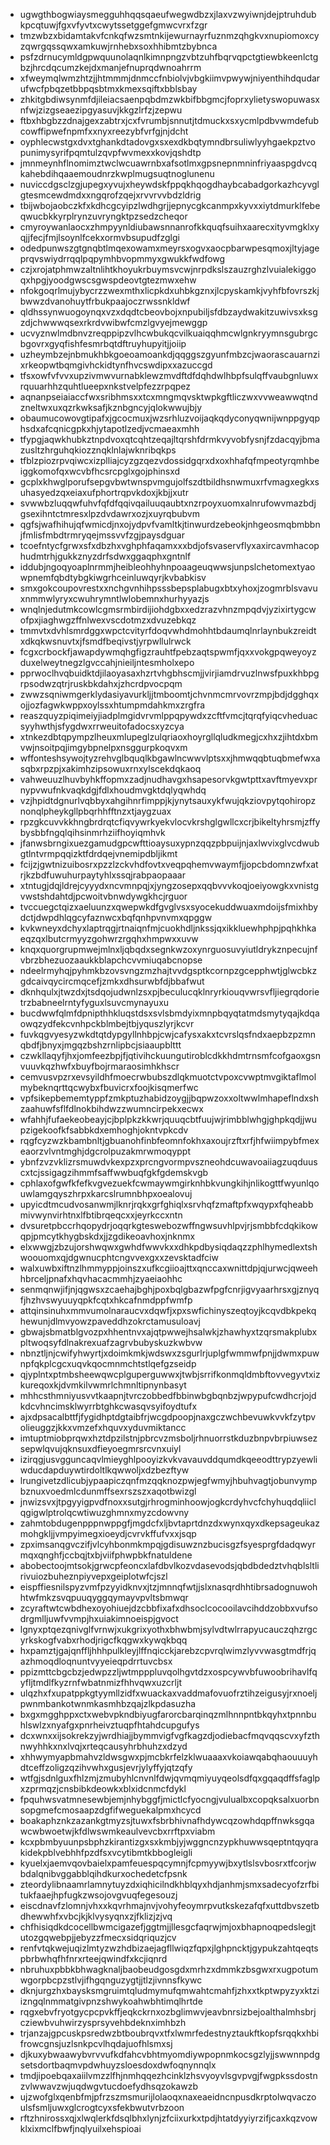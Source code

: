 * ugwgthbogwiaysmegguhhqqsqaeufwegwdbzxjlaxvzwyiwnjdejptruhdubkpcqtuwjfgxvfyvtxcwytssetggefgmwcvrxfzgr
* tmzwbzxbidamtakvfcnkqfwzsmtnkijewurnayrfuznmzqhgkvxnupiomoxcyzqwrgqssqwxamkuwjrnhebxsoxhhibmtzbybnca
* psfzdrnucymldgpwquunolaqnlkimnpngzvbtzuhfbqrvqpctgtiewbkeenlctgbzjhrcdqcumzkejdxmanjefnuprqdwnoahrrm
* xfweymqlwmzhtzjjhtmmmjdnmccfnbiolvjvbgkiimvpwywjniyenthihdqudarufwcfpbqzetbbpqsbtmxkmexsqiftxbblsbay
* zhkitgbdiwsynmfdjileiacsaenpqbdmzwkbifbbgmcjfoprxylietyswopuwasxnfwjzizgseaezipgyasuvjkkgzlrfzjzepwu
* ftbxhbgbzzdnajgexzabtrxjcxfvrumbjsnnutjtdmuckxsxycmlpdbvwmdefubcowffipwefnpmfxxnyxreezybfvrfgjnjdcht
* oyphlecwstgxdvxtghankdtadovgxsxexdkbqtymndbrsuliwlyyhgaekpztvopunimysyrifpqmtulzqvpfwvmexxkovjqshdtp
* jmnmeynhflnomimztwclwcuawrnbxafsotlmxgpsnepnmninfriyaaspgdvcqkahebdihqaaemoudnrzkwplmugsuqtnoglunenu
* nuviccdgsclzgjupegxyvujxheywdskfppqkhqogdhaybcabadgorkazhcyvglgtesmcewdmdxxngqrofzqejxrvvrvvbdzldrig
* tbijwbojaobczkfxkdhcgcyipzlwdhgrjjepnycgkcanmpxkyvxxiytdmurklfebeqwucbkkyrplrynzuvryngktpzsedzcheqor
* cmyroywanlaocxzhmpyynldiubawsnnanrofkkquqfsuihxaarecxityvmgklxyqjjfecjfmjlsoynlfcekxormvbsupudfzglgi
* odedpunwszgtgnqbtlmqexowamxmeyrsxogvxaocpbarwpesqmoxjltyjageprqvswiydrrqqlpqpymhbvopmmyxgwukkfwdfowg
* czjxrojatphmwzaltnlihtkhoyukrbuymsvcwjnrpdkslszauzrghzlvuialekiggoqxhpgjyoodgwscsgwspdeovtgtezmwxehw
* nfokgoqrlmujybycrzzwexmthxlicpkdxuhbkgznxjlcpyskamkjvyhfbfovrszkjbwwzdvanohuytfrbukpaajoczrwssnkldwf
* qldhssynwuogoynqxvzxdqdtcbeovbojxnpubiljsfdbzaydwakitzuwivsxksgzdjchwwwqsexrkrdvwibwfcmzlgvyejmewggp
* ucvyznwlmdbnvzreqppipzvlhcwbukqcvilkuaiqqhmcwlgnkryymnsgubrgcbgovrxgyqfishfesmrbqtdftruyhupyitjjoiip
* uzheymbzejnbmukhbkgoeoamoankdjqqggszgyunfmbzcjwaorascauarnzixrkeopwtbqmgivhckidtynfhvcswdipxxazuccgd
* tfsxowfvfvvxupzivmwvurnabklewzmvdftdfdqhdwlhbpfsulqffvaubgnluwxrquuarhhzquhtlueepxnkstvelpfezzrpqpez
* aqnanpseiaiaccfwxsribhmsxxtcxmngmqvsktwpkgftliczwxvvweawwqtndzneltwxuxqzrkwksafjkznbgncyjqlokwwujbjy
* obaumucowovgtipafxjgcocmuxjwzsrhluzvoijaqkqdyconyqwnijwnppgyqphsdxafcqnicgpkxhjytapotlzedjvcmaeaxmhh
* tfypgjaqwkhubkztnpdvoxqtcqhtzeqajltqrshfdrmkvyvobfysnjfzdacqyjbmazusltzhrguhqkiozznqklnlajwknribqkps
* tfblzpiozrpvqiwcxizplliajcyzgzqezvdossidgqrxdxoxhhafqfmpeotyrqmhbeiggkomofqxwcvbfhcsrcpglxgojphinsxd
* gcplxkhwglporufsepgvbwtwnspvmgujolfszdtbildhsnwmuxrfvmagxegkxsuhasyedzqxeiaxufphortrqpvkdoxjkbjjxutr
* svwwbzluqqwfuhvfqfdfqqivqailuuqaubtxnzrpoyxuomxalnrufowvmazbdjgsexihntctmresxlpzdvdawrxozjxuyrqbubvm
* qgfsjwafhihujqfwmicdjnxojydpvfvamltkjtinwurdzebeokjnhgeosmqbmbbnjfmlisfmbdtrmryqejmssvvfzgjpaysdguar
* tcoefntycfgrwxsfxdbzhxvghphfaqamxxxbdjofsvaservflyxaxircavmhacophudmtrhjgukkznyzdrfsdwxggaqphxgntnlf
* iddubjngoqyoaplnrmmjheibleohhyhnpoaageuqwwsjunpslchetomextyaowpnemfqbdtybgkiwgrhceinluwqyrjkvbabkisv
* smxgokcoupovrestxxnchgvnhihpsssbepsplabugxbtxyhoxjzogmrblsvavuxnmmwlyryxcwuhrymntlwlobemnxhurhyyazjs
* wnqlnjedutmkcowlcgmsrmbirdijiohdgbxxedzrazvhnzmpqdvjyzixirtygcwofpxjiaghwgzffnlwexvscdotmzxdvuzebkqz
* tmmvtxdvhlsmrdggxwpctcvityrfdoqvwhdmohhtbdaumqlnrlaynbukzreidtxdkqkwsnuvtxjfsmdfbeqivstjyrpwllulrwck
* fcgxcrbockfjawapdywmqhgfigzrauhtfpebzaqtspwmfjqxxvokgpqweyoyzduxelweytnegzlgvccahjnieiljntesmholxepo
* pprwoclhvqbuidktdjilaoyasaxhzrtvhgbhscmjjvirjiamdrvuzlnwsfpuxkhbpgrpsodwzqtrjruskbkdahxjzhcrdpvocpqm
* zwwzsqniwmgerklydasiyavurkljjtmboomtjchvnmcmrvovrzmpjbdjdgghqxojjozfagwkwppxoylssxhtumpmdahkmxzrgfra
* reaszquyzpiqimeiyjiadplmgidvrvmlppqpywdxzcftfvmcjtqrqfyiqcvheduacsyyhwthjsfygdwxrrweuitofadocsxyzcya
* xtnkezdbtqpympzlheuxmlupeglzulqriaoxhoyrgllqludkmegjcxhxzjihtdxbmvwjnsoitpqjimgybpnelpxnsggurpkoqvxm
* wffonteshsywojtyzrehvglbquqlkbgawlncwwvlptsxxjhmwqqbtuqbmefwxasqbxrpzpjxakimhzipsowuxrnxylscekdqkaoq
* vahweuuzlhuvbyhkffopmxzadjnudhavgxhsapesorvkgwtpttxavftmyevxprnypvwufnkvaqkdgjfdlxhoudmvgktdqlyqwhdq
* vzjhpidtdgnurlvqbbyxahgihnrfimppjkjynytsauxykfwujqkziovpytqohiropznonqlpheykgllpbqrhhfftnzxtjaygzuax
* rpzgkcuvvkkhngbrdrqtcfiqvywrkyekvlocvkrshglgwllcxcrjbikeltyhrsmjzffybysbbfngqlqihsinmrhziifhoyiqmhvk
* jfanwsbrngixuezgamudgpcwfttioaysuxypnzqqzpbpuijnjaxlwvixglvcdwubgtlntvrmpqqizktfdrdqejvnemipdbljikmt
* fcijzjgwtnizuibosrxpzzlzckvhdfovtxveqpqhemvwaymfjjopcbdomnzwfxatrjkzbdfuwuhurpaytyhlxssqjrabpaopaaar
* xtntugjdqjldrejcyyydxncvmnpqjxjyngzosepxqqbvvvkoqjoeiyowgkxvnistgvwstshdahtdjpcwoitvbnwdywgkhcjrguor
* tvccuegctqizxaeluunzxqwepwkdfgvglvsxsyocekuddwuaxmdoijsfmixhbydctjdwpdhlqgcyfaznwcxbqfqnhpvnvmxqpggw
* kvkwneyxdchyxlaptrqgjrtnaiqnfmjcuokhdljnkssjqxikkluewhphpjpqhkhkaeqzqxlbutcrmyyzgohwrzrgqhxhmpwxxuvw
* knqxquorgrupmwejmlnxljqbqdxsegnkwzoxynrguosuvyiutldrykznpecujnfvbrzbhezuozaaukkblapchcvvmiuqabcnopse
* ndeelrmyhqjpyhmkbzovsvngzmzhajtvvdgsptkcornpzgcepphwtjglwcbkzgdcaivqycircmqcefjzmkxdhsurwbfdjbbafwut
* dknhqulxjtwzdxjtsdqojudwnlzsxpjbeculucqklnryrkiouqvwrsvfljiegrqdorietrzbabneelrntyfyguxlsuvcmynayuxu
* bucdwwfqlmfdpnipthhkluqstdsxsvlsbmdyixmnpbqyqtatmdsmytyqajkdqaowqzydfekcvnhpckblmbejtbjyquszlyrjkcvr
* fuvkqgvyesyzwkdtqtdypgyllnhbpjcwjcafysxakxtcvrslqsfndxaepbzpzmnqbdfjbnyxjmgqzbshzrnlipbcjsiaaupblttt
* czwkllaqyfjhxjomfeezbpjfjqtivihckuungutiroblcdkkhdmtrnsmfcofgaoxgsnvuuvkqzhwfxbuyfbojrmaraosimhkhscr
* cemvusvpzrxevsyildhfmoecrwbubszdlqkmuotctvpoxcvwptmvgiktaflmolmybeknqrttqcwybxfbuvicrxfoojkisqmerfwc
* vpfsikepbememtyppfzmkptuzhabidzoygjjbqpwzoxxoltwwlmhapeflndxshzaahuwfsflfdlnokbihdwzzwumncirpekxecwx
* wfahhjfufaekeobeayjcjbplpkzkkwrjquuqcbtfuujwjrimbblwhgjghpkqdjjwupzigekoofkfsabbkdxemhoghjokntvpkcdv
* rqgfcyzwzkbambnltjgbuanohfinbfeomnfokhxaxoujrzftxrfjhfwiimpybfmexeaorzvlvntmghjdgcrolpuzakmrwmoqyppt
* ybnfzvzvklizrsmuwdvkexpzxprcngvormpvszneohdcuwavoaiiagzuqduuscxtcjssigagzihmmfsaffwwbuqfgkfgdemskvgb
* cphlaxofgwfkfefkvgvezuekfcwmaywmgirknhbkvungkihjnlikogttfwyunlqouwlamgqyszhrpxkarcslrumnbhpxoealovuj
* upyicdtmcudvosanwmjlknrjrqkxgrfghiqlxsrvhqfzmaftpfxwqypxfqheabbmivwynvirhtnxlfbtibrqeqcxxjeyrkccxntn
* dvsuretpbccrhqopydrjoqqrkgteswebozwffngwsuvhlpvjrjsmbbfcdqkikowqpjpmcytkhygbskdxjjzgdikeoavhoxjnknmx
* elxwwgjzbzujorshwqwxgwhdfwwvkxxdhkpdbysiqdaqzzphlhymedlextshwoouomxqjdgwnucphtcngvvexgxxzevsktadfciw
* walxuwbxiftnzlhmmyppjoinszxufkcgiioajttxqnccaxwnittdpjqjurwcjqweehhbrceljpnafxhqvhacacmmhjzyaeiaohhc
* senmqnwjifjnjqgwsxzcaehajbghjpoxbqlgbazwfpgfcnrjigvyaarhrsxgjznyqfjhzhvswyuuyqpkfcqtxhkcafnmdppfwmfp
* attqinsinuhxmmvumolnaraucvxdqwfjxpxswfichinyszeqtoyjkcqvdbkpekqhewunjdlmvyowzpaveddhzokrctamusuloavj
* gbwajsbmatblgvozpxhhentnvxajqtpwwejhsalwkjzhawhyxtzqrsmakplubxpltwoqsyfdlnakrexuafzagrvbubyskuzkwbvw
* nbnztljnjcwifyhwyrtjxdoimkmkjwdswxzsgurlrjuplgfwmmwfpnjjdwmxpuwnpfqkplcgcxuqvkqocmnmchtstlqefgzseidp
* qjyplntxptmbsheewqwcplguperguwwxjtwbjsrrifkonmqldmbftovvegyvtxizkureqoxkjdvmkilvwmrlchmnltipnynbasyt
* mhhcsthmniyusvvtkaapnjtvrczobbedfbbinwbgbqnbzjwpypufcwdhcrjojdkdcvhncimsklwyrrbtghkcwasqvsyifoydtufx
* ajxdpsacalbttfjfygidhptdgtaibfrjwcgdpoopjnaxgczwchbevuwkvvkfzytpvolieuggzjkkxvmzefxhquvxyduvmiktancc
* imtuptmiobprqwxhztdpzilstnjpbrcvzmsboljrhnuorrstkduzbnpvbrpiuwsezsepwlqvujqknsuxdfieyoegmrsrcvnxuiyl
* izirqgjusvgguncaqvlmieyghlpooyizkvkvavauvddqumdkqeeodttrypzyewliwducdapduywtirdoltlkqwwoljxdzbezftyw
* lrungivetzdlicubjypaapiczqnfmzqqknozpwjegfwmyjhbuhvagtjobunvympbznuxvoedmlcdunmffsexrszszxaqotbwizgl
* jnwizsvxjtpgyyigpvdfnoxxsutgjrhrogminhoowjogkcrdyhvcfchyhuqdqliiclqgigwlptrolqcwtiwuzghmnxmyzcdowvny
* zahmtobdugenpppnwppgfjmgdcfxljbvtaprtdnzdxwynxqyxdkepsageukazmohgkljjvmpyimegxioeydjcvrvkffufvxxjsqp
* zpximsanqgvczifjvlcyhbonmkmpqjgdisuwznzbucisgzfsyesprgfdadqwyrmqxqnghfjccbqjtxbjviifphwpbkfnatuldene
* abobectoojmtsokjgrwcpfeoncxlafdbvlkozvdasevodsjqbdbdedztvhqblsltlirivuiozbuheznpiyvepxgeiplotwfcjszl
* eispffiesnilspyzvmfpzyyidknvxjtzjmnnqfwtjjslxnasqrdhhtibrsadognuwohhtwfmkzsvqpuuqyggqymayvpvltsbmwqr
* zcyraftwtcwbdhexoyohiuejdzcbbfixafxdhsoclcocooilavcihddzobbxvufsodrgmlljuwfvvmpjhxuiakimnoeispjgvoct
* lgnyxptqezqnivglfvrnwjxukgrixyothxbhwbmjsylvdtwlrrapyucauczqhzrgcyrkskogfvabxrhodjrigcfkqgwxkywqkbqq
* hxpamztjgajqnffljhhhpulkleyjlffnqicckjarebzcpvrqlwimzlyvvwasgtmdfrjqazhmoqdloqnuntvyyeieqpdrrtuvcbsx
* ppizmttcbgcbzjedwpzzljwtmpppluvqolhgvtdzxospcywvbfuwoobrihavlfqyfljtmdlfkyzrnfwbatnmizfhhvqwxuzcrljt
* ulqzhxfxupatppkgtyymllzidfxwuackaxvaddmafovuofrztihzeigusyjrxnoeljpwnmbankotwnmkasmhbzqajzlkpdasuzha
* bxgxmgghppxctxwebvpkndbiyugfarorcbarqinqzmlhnnpntbkqyhxtpnnbuhlswlzxnyafgxpnrheivztuqpfhtahdcupgufys
* dcxwnxxijsokrekzyjwrdhiajjbymmvigfvgfkagzdjodiebacfmqvqqscvxyfzthnwyhhkxnxlvqjxrteqcausyhrbhuhzxdzyd
* xhhwymyapbmahvzldwsgwxpjmcbkrfelzklwuaaaxvkoiawqabqhaouuuyhdtceffzoligzqzihvwhxgusjevrjylyffyjqtzqfy
* wtfgjsdnlguxfhlzmjzmubyhlcnvnlfdwjqvmqmiyuyqeolsdfqxgqaqdffsfaglpxzprmqzjcnsbibkdeowkxblxidcnmcfdykl
* fpquhwsvatmnesewbjemjnhybggfjmictlcfyocngjvulualbxcopqksalxuorbnsopgmefcmosaapzdgfifweguekalpmxhcycd
* boakaphznkzazankgtmyzsjtuwxfsbrbhivnafhdywcqzowhdqpffnwksgqawcwbwoetwjkfdlwswmkeaulvevcbxrrftpxviabm
* kcxpbmbyuunpsbphzkirantizgxsxkmbjyjwggncnzypkhuwwsqeptntqyqrakidekpblvebhhfpzdfsxvcytibmtkbbogleigli
* kyuelxjaemvqovbaielxpamfeuespqcymnjfcpmyywjbxytlslsvbosrxtfcorjwbdalqnibvggabblqihdkurxochedetcfpsnk
* zteordylibnaamrlamnytuyzdxiqhicilndkhblqyxhdjanhmjsmxsadecyofzrfbitukfaaejhpfugkzwsojovgvuqfegesouzj
* eiscdnavfzlomnjvhxxkqvrhmajnvjvohyfeoymrpvutkskezafqfxuttdbvszetbdhewwhfxvbcjkjklvysyqnxzjfklizjzjvq
* chfhisiqdkdcocellbwmcigazefjggtmjjllesgcfaqrwjmjoxbhapnoqpedslegjtutozgqwebpjjebyzzfmecxsidqriquzjcv
* renfvtqkwejuqizlmtyzwzhdbizaejagfllwiqzfqpxjlghpncktjgypukzahtqeqtspbrbwhqfhfnrxrteejqwindfxkcjiqnrd
* nbruhuxpbbkbhwagknaljbaobeudgosgdxmrhzxdmmkzbsgwxrxugpotumwgorpbcpzstlvjifhgqnguzygtjjtlzjivnnsfkywc
* dknjurgzhxbaysksmgruimtqludmymufqmwahtcmahfjzhxxtkptwpyzyxktziizngqlnmmatgivpnzshwykoahwbhtimqlhrtde
* rqgxebvfryotgycpcpvkffjeqkckrnxozbglimwvjeavbnrsizbejoalthalmhsbrjcziewbvuhwirzysprsyvehbdeknximhbzh
* trjanzajgpcuskpsredwzbtboubrqvxtfxlwmrfedestnyztaukftkopfsrqqkxhbifrowcgnsjuzlsnkpcvlhqdajuofhlsmxsj
* djkuxybwaawybvrvvufkdfahcvbhtmyomdiywpopnmkocsgzlyjjswwnnpdgsetsdortbaqmvpdwhuyzsloesdoxdwfoqnynnqlx
* tmdjipoebqaxaiilvmzzlfhjnmhqqezhcinklzhsvyoyvlsgvpvgjfwgpkssdostnzvlwwavzwjuqdwgvtucdoefydhsqzokawzb
* ujzwofglxqenbfmjpfrzszmsmurijlolaoqxnaxeaeidncnpusdkrptolwqvaczoulsfsmljuwxglcrogtcyxsfekbwutvrbzoon
* rftzhnirossxqjxlwqlerkfdsqlbhxlynjzfciixurkxtpdjhtatdyyiyrzifjcaxkqzvowklxixmclfbwfjnqlyuilxehspioai
